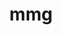 ---
title: "mmg"
layout: cache
categories: [package, v0.20]
meta: {"versions": ["5.7.1"], "compilers": ["gcc@=11.1.0"], "oss": ["ubuntu20.04"], "platforms": ["linux"], "targets": ["x86_64_v3"], "stacks": ["e4s"], "num_specs": 1, "num_specs_by_stack": {"e4s": 1}}
spec_details: [{"hash": "g3h7rdgauq7cjq2ordkjbrw5p65p5eqv", "compiler": "gcc@=11.1.0", "versions": ["5.7.1"], "os": "ubuntu20.04", "platform": "linux", "target": "x86_64_v3", "variants": ["build_system=cmake", "build_type=Release", "~doc", "generator=make", "~ipo", "+scotch", "+shared", "~vtk"], "stacks": ["e4s"], "size": "-", "tarball": "https://binaries.spack.io/releases/v0.20/build_cache/linux-ubuntu20.04-x86_64_v3/gcc-11.1.0/mmg-5.7.1/linux-ubuntu20.04-x86_64_v3-gcc-11.1.0-mmg-5.7.1-g3h7rdgauq7cjq2ordkjbrw5p65p5eqv.spack"}]
---